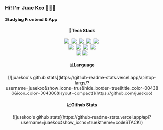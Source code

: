 
<h3>Hi! I'm Juae Koo 🙋🏻‍♀️</h3>

<h4>Studying Frontend & App</h4>

<div align="center">
<h4>📌Tech Stack</h4>
<p>
<img src="https://img.shields.io/badge/html5-%23E34F26.svg?style=flat-square&logo=html5&logoColor=white"/>&nbsp
<img src="https://img.shields.io/badge/css3-%231572B6.svg?style=flat-square&logo=css3&logoColor=white"/>&nbsp
<img src="https://img.shields.io/badge/Javascript-F7DF1E?style=flat-square&logo=javascript&logoColor=white"/>&nbsp 
<img src="https://img.shields.io/badge/React-61DAFB.svg?style=flat-square&logo=react&logoColor=white"/>&nbsp
<img src="https://img.shields.io/badge/jQuery-0769AD?style=flat-square&logo=jQuery&logoColor=white"/>&nbsp
<br />
<img src="https://img.shields.io/badge/Java-007396?style=flat-square&logo=Java&logoColor=white"/>&nbsp 
<img src="https://img.shields.io/badge/MySQL-4479A1.svg?style=flat-square&logo=react&logoColor=white"/>&nbsp
<img src="https://img.shields.io/badge/Spring-6DB33F?style=flat-square&logo=Spring&logoColor=white"/>&nbsp 
<img src="https://img.shields.io/badge/C-A8B9CC?style=flat-square&logo=C&logoColor=white"/>
<br />
<img src="https://img.shields.io/badge/Visual Studio Code-007ACC?style=flat-square&logo=Visual Studio Code&logoColor=white"/>
<img src="https://img.shields.io/badge/Eclipse-2C2255?style=flat-square&logo=Eclipse IDE&logoColor=white"/>
</p>

<h4>📊Language</h4>
 [![juaekoo's github stats](https://github-readme-stats.vercel.app/api/top-langs/?username=juaekoo&show_icons=true&hide_border=true&title_color=004386&icon_color=004386&layout=compact)](https://github.com/juaekoo)


<h4>📈Github Stats</h4>
 ![juaekoo's github stats](https://github-readme-stats.vercel.app/api?username=juaekoo&show_icons=true&theme=codeSTACKr)
</div>

<!--
**juaekoo/juaekoo** is a ✨ _special_ ✨ repository because its `README.md` (this file) appears on your GitHub profile.

Here are some ideas to get you started:

- 🔭 I’m currently working on ...
- 🌱 I’m currently learning ...
- 👯 I’m looking to collaborate on ...
- 🤔 I’m looking for help with ...
- 💬 Ask me about ...
- 📫 How to reach me: ...
- 😄 Pronouns: ...
- ⚡ Fun fact: ...
-->
